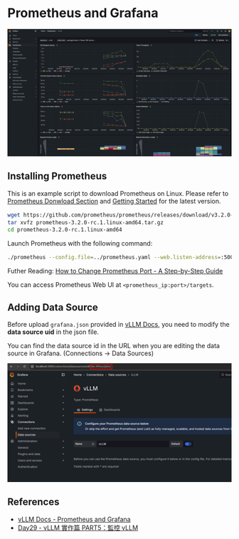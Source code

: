 # Prometheus and Grafana

![prometheus_grafana_demo.png](./prometheus_grafana_demo.png)

## Installing Prometheus

This is an example script to download Prometheus on Linux. Please refer to [Prometheus Donwload Section](https://prometheus.io/download/) and [Getting Started](https://prometheus.io/docs/prometheus/latest/getting_started/) for the latest version.

```bash
wget https://github.com/prometheus/prometheus/releases/download/v3.2.0-rc.1/prometheus-3.2.0-rc.1.linux-amd64.tar.gz
tar xvfz prometheus-3.2.0-rc.1.linux-amd64.tar.gz
cd prometheus-3.2.0-rc.1.linux-amd64
```

Launch Prometheus with the following command:

```bash
./prometheus --config.file=../prometheus.yaml --web.listen-address=:5002
```

Futher Reading: [How to Change Prometheus Port - A Step-by-Step Guide](https://signoz.io/guides/configure-prometheus-to-use-non-default-port/)

You can access Prometheus Web UI at `<prometheus_ip:port>/targets`.

## Adding Data Source

Before upload `grafana.json` provided in [vLLM Docs](https://docs.vllm.ai/en/stable/getting_started/examples/prometheus_grafana.html#grafana-dashboard), you need to modify the **data source uid** in the json file.

You can find the data source id in the URL when you are editing the data source in Grafana. (Connections -> Data Sources)

![data_source_id.png](./data_source_id.png)

## References

- [vLLM Docs - Prometheus and Grafana](https://docs.vllm.ai/en/stable/getting_started/examples/prometheus_grafana.html#grafana-dashboard)
- [Day29 - vLLM 實作篇 PART5：監控 vLLM](https://ithelp.ithome.com.tw/articles/10360998)
